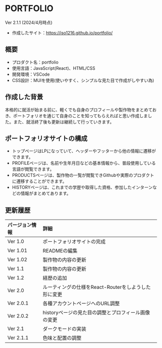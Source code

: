 # PORTFOLIO

Ver 2.1.1 (2024/4月時点)

- 作成したサイト：https://iso1216.github.io/portfolio/

## 概要

- プロダクト名：portfolio
- 使用言語：JavaScript(React)、HTML/CSS
- 開発環境：VSCode
- CSS設計：MUIを使用(使いやすく、シンプルな見た目で作成がしやすい為)

## 作成した背景

本格的に就活が始まる前に、軽くでも自身のプロフィールや製作物をまとめておき、ポートフォリオを通じて自身のことを知ってもらえればと思い作成しました。また、就活終了後も更新は継続して行っていきます。

## ポートフォリオサイトの構成

- トップページはLPになっていて、ヘッダーやフッターから他の情報に遷移ができます。
- PROFILEページは、名前や生年月日などの基本情報から、普段使用している言語が閲覧できます。
- PRODUCTSページは、製作物の一覧が閲覧できGithubや実際のプロダクトに遷移することができます。
- HISTORYページは、これまでの学歴や取得した資格、参加したインターンなどの情報がまとめてあります。

## 更新履歴
|バージョン情報|詳細|
|:--|:--|
|Ver 1.0|ポートフォリオサイトの完成|
|Ver 1.01|READMEの編集|
|Ver 1.02|製作物の内容の更新|
|Ver 1.1|製作物の内容の更新|
|Ver 1.2|経歴の追加|
|Ver 2.0|ルーティングの仕様をReact-Routerをしようした形に変更|
|Ver 2.0.1|各種アカウントページへのURL調整|
|Ver 2.0.2|historyページの見た目の調整とプロフィール画像の変更|
|Ver 2.1|ダークモードの実装|
|Ver 2.1.1|色味と配置の調整|
